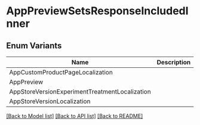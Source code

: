 # AppPreviewSetsResponseIncludedInner

## Enum Variants

| Name | Description |
|---- | -----|
| AppCustomProductPageLocalization |  |
| AppPreview |  |
| AppStoreVersionExperimentTreatmentLocalization |  |
| AppStoreVersionLocalization |  |

[[Back to Model list]](../README.md#documentation-for-models) [[Back to API list]](../README.md#documentation-for-api-endpoints) [[Back to README]](../README.md)


